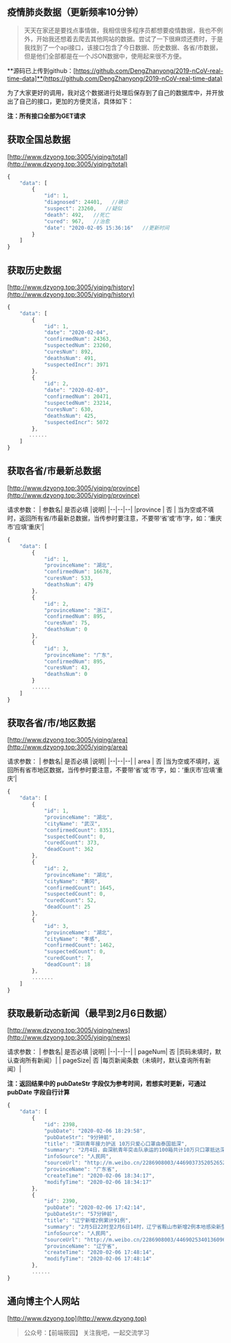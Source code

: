 

## **疫情肺炎数据（更新频率10分钟）**

> 天天在家还是要找点事情做，我相信很多程序员都想要疫情数据，我也不例外，开始我还想着去爬去其他网站的数据。尝试了一下很麻烦还费时，于是我找到了一个api接口，该接口包含了今日数据、历史数据、各省/市数据，但是他们全部都是在一个JSON数据中，使用起来很不方便。

**源码已上传到github：[https://github.com/DengZhanyong/2019-nCoV-real-time-data]**(https://github.com/DengZhanyong/2019-nCoV-real-time-data)

为了大家更好的调用，我对这个数据进行处理后保存到了自己的数据库中，并开放出了自己的接口，更加的方便灵活，具体如下：

**注：所有接口全部为GET请求**

## 获取全国总数据

[http://www.dzyong.top:3005/yiqing/total](http://www.dzyong.top:3005/yiqing/total)


```javascript
{
    "data": [
        {
            "id": 1,
            "diagnosed": 24401,   //确诊
            "suspect": 23260,   //疑似
            "death": 492,   //死亡
            "cured": 967,   //治愈
            "date": "2020-02-05 15:36:16"   //更新时间
        }
    ]
}
```


## 获取历史数据

[http://www.dzyong.top:3005/yiqing/history](http://www.dzyong.top:3005/yiqing/history)

```javascript
{
    "data": [
        {
            "id": 1,
            "date": "2020-02-04",
            "confirmedNum": 24363,
            "suspectedNum": 23260,
            "curesNum": 892,
            "deathsNum": 491,
            "suspectedIncr": 3971
        },
        {
            "id": 2,
            "date": "2020-02-03",
            "confirmedNum": 20471,
            "suspectedNum": 23214,
            "curesNum": 630,
            "deathsNum": 425,
            "suspectedIncr": 5072
        },
       ......
    ]
}
```

## 获取各省/市最新总数据

[http://www.dzyong.top:3005/yiqing/province](http://www.dzyong.top:3005/yiqing/province)

请求参数：
|  参数名| 是否必填 |说明|
|--|--|--|
|province  | 否 | 当为空或不填时，返回所有省/市最新总数据，当传参时要注意，不要带‘省’或‘市’字，如：‘重庆市’应填‘重庆’|

```javascript
{
    "data": [
        {
            "id": 1,
            "provinceName": "湖北",
            "confirmedNum": 16678,
            "curesNum": 533,
            "deathsNum": 479
        },
        {
            "id": 2,
            "provinceName": "浙江",
            "confirmedNum": 895,
            "curesNum": 75,
            "deathsNum": 0
        },
        {
            "id": 3,
            "provinceName": "广东",
            "confirmedNum": 895,
            "curesNum": 43,
            "deathsNum": 0
        }
        ......
    ]
}
```

## 获取各省/市/地区数据

[http://www.dzyong.top:3005/yiqing/area](http://www.dzyong.top:3005/yiqing/area)

请求参数：
|  参数名| 是否必填 |说明|
|--|--|--|
| area | 否 |当为空或不填时，返回所有省市地区数据，当传参时要注意，不要带‘省’或‘市’字，如：‘重庆市’应填‘重庆’|

```javascript
{
    "data": [
        {
            "id": 1,
            "provinceName": "湖北",
            "cityName": "武汉",
            "confirmedCount": 8351,
            "suspectedCount": 0,
            "curedCount": 373,
            "deadCount": 362
        },
        {
            "id": 2,
            "provinceName": "湖北",
            "cityName": "黄冈",
            "confirmedCount": 1645,
            "suspectedCount": 0,
            "curedCount": 52,
            "deadCount": 25
        },
        {
            "id": 3,
            "provinceName": "湖北",
            "cityName": "孝感",
            "confirmedCount": 1462,
            "suspectedCount": 0,
            "curedCount": 7,
            "deadCount": 18
        },
        .......
    ]
}
```

## 获取最新动态新闻（最早到2月6日数据）

[http://www.dzyong.top:3005/yiqing/news](http://www.dzyong.top:3005/yiqing/news)

请求参数：
|  参数名| 是否必填 |说明|
|--|--|--|
| pageNum| 否 |页码未填时，默认查询所有新闻）|
| pageSize| 否 |每页新闻条数（未填时，默认查询所有新闻）|

**注：返回结果中的 pubDateStr 字段仅为参考时间，若想实时更新，可通过 pubDate 字段自行计算**

```javascript
{
    "data": [
        {
            "id": 2398,
            "pubDate": "2020-02-06 18:29:58",
            "pubDateStr": "9分钟前",
            "title": "深圳青年接力护送 10万只爱心口罩由泰国抵深",
            "summary": "2月4日，由深航青年突击队承运的100箱共计10万只口罩抵达深圳。深圳海关特事特办，30分钟火速清关。\n",
            "infoSource": "人民网",
            "sourceUrl": "http://m.weibo.cn/2286908003/4469037352052652",
            "provinceName": "广东省",
            "createTime": "2020-02-06 18:34:17",
            "modifyTime": "2020-02-06 18:34:17"
        },
        {
            "id": 2390,
            "pubDate": "2020-02-06 17:42:14",
            "pubDateStr": "57分钟前",
            "title": "辽宁新增2例累计91例",
            "summary": "2月5日22时至2月6日14时，辽宁省鞍山市新增2例本地感染新型冠状病毒感染的肺炎确诊病例,其中1例为重型病例，1例为普通型病例。截至2020年2月6日14时，辽宁省累计报告新型冠状病毒感染的肺炎确诊病例91例，治愈出院4例。",
            "infoSource": "人民网",
            "sourceUrl": "http://m.weibo.cn/2286908003/4469025340136096",
            "provinceName": "辽宁省",
            "createTime": "2020-02-06 17:48:14",
            "modifyTime": "2020-02-06 17:48:14"
        },
		......
}
```

## 通向博主个人网站

[http://www.dzyong.top](http://www.dzyong.top)
> 公众号：【前端筱园】
> 关注我吧，一起交流学习

